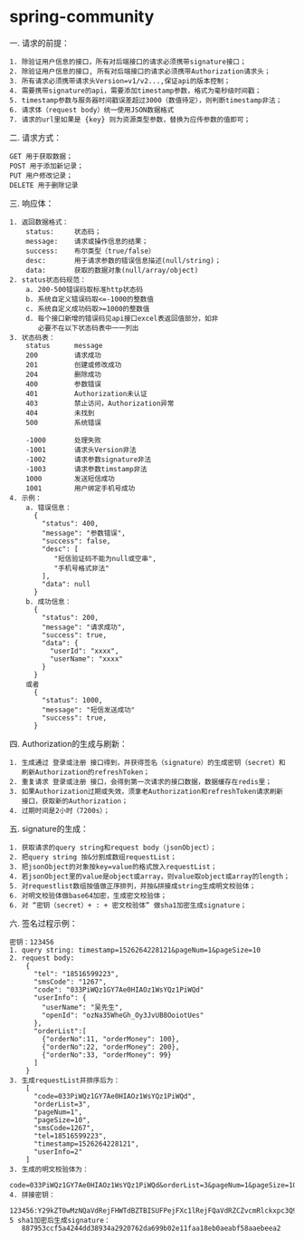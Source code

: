 # spring-community

一. 请求的前提：

    1. 除验证用户信息的接口，所有对后端接口的请求必须携带signature接口；
    2. 除验证用户信息的接口, 所有对后端接口的请求必须携带Authorization请求头；
    3. 所有请求必须携带请求头Version=v1/v2...,保证api的版本控制；
    4. 需要携带signature的api，需要添加timestamp参数，格式为毫秒级时间戳；
    5. timestamp参数与服务器时间戳误差超过3000（数值待定），则判断timestamp非法；
    6. 请求体（request body）统一使用JSON数据格式
    7. 请求的url里如果是 {key} 则为资源类型参数，替换为应传参数的值即可；
二. 请求方式：

    GET 用于获取数据；
    POST 用于添加新记录；
    PUT 用户修改记录；
    DELETE 用于删除记录
三. 响应体：
    
    1. 返回数据格式：
        status:     状态码；
        message:    请求或操作信息的结果；
        success:    布尔类型（true/false）
        desc:       用于请求参数的错误信息描述(null/string)；
        data:       获取的数据对象(null/array/object)
    2. status状态码规范：
        a. 200-500错误码取标准http状态码
        b. 系统自定义错误码取<=-1000的整数值
        c. 系统自定义成功码取>=1000的整数值
        d. 每个接口新增的错误码见api接口excel表返回值部分，如非
           必要不在以下状态码表中一一列出
    3. 状态码表：
        status      message
        200         请求成功
        201         创建或修改成功
        204         删除成功
        400         参数错误
        401         Authorization未认证
        403         禁止访问，Authorization异常
        404         未找到
        500         系统错误
        
        -1000       处理失败
        -1001       请求头Version非法
        -1002       请求参数signature非法
        -1003       请求参数timstamp非法
        1000        发送短信成功
        1001        用户绑定手机号成功
    4. 示例：
        a. 错误信息：
          {
            "status": 400,
            "message": "参数错误",
            "success": false,
            "desc": [
               "短信验证码不能为null或空串",
               "手机号格式非法"
            ],
            "data": null
          }
        b. 成功信息：
          {
            "status": 200,
            "message": "请求成功",
            "success": true,
            "data": {
              "userId": "xxxx",
              "userName": "xxxx"
            }
          }
        或者
          {
            "status": 1000,
            "message": "短信发送成功"
            "success": true,
          }
        
四. Authorization的生成与刷新：

    1. 生成通过 登录或注册 接口得到，并获得签名（signature）的生成密钥（secret）和
       刷新Authorization的refreshToken；
    2. 重复请求 登录或注册 接口，会得到第一次请求的接口数据，数据缓存在redis里；
    3. 如果Authorization过期或失效，须拿老Authorization和refreshToken请求刷新
       接口，获取新的Authorization；
    4. 过期时间是2小时（7200s）；
五. signature的生成：

    1. 获取请求的query string和request body（jsonObject）；
    2. 把query string 按&分割成数组requestList；
    3. 把jsonObject的对象按key=value的格式放入requestList；
    4. 若jsonObject里的value是object或array，则value取object或array的length；
    5. 对requestlist数组按值做正序排列，并按&拼接成string生成明文校验体；
    6. 对明文校验体做base64加密，生成密文校验体；
    6. 对 “密钥（secret）+ : + 密文校验体” 做sha1加密生成signature；
六. 签名过程示例：

    密钥：123456
    1. query string: timestamp=1526264228121&pageNum=1&pageSize=10
    2. request body:
        {
          "tel": "18516599223",
          "smsCode": "1267",
          "code": "033PiWQz1GY7Ae0HIAOz1WsYQz1PiWQd"
          "userInfo": {
            "userName": "吴先生",
            "openId": "ozNa35WheGh_Oy3JvUB8OoiotUes"
          },
          "orderList":[
            {"orderNo":11, "orderMoney": 100},
            {"orderNo":22, "orderMoney": 200},
            {"orderNo":33, "orderMoney": 99}
          ]
        }
    3. 生成requestList并排序后为：
        [
          "code=033PiWQz1GY7Ae0HIAOz1WsYQz1PiWQd",
          "orderList=3",
          "pageNum=1",
          "pageSize=10",
          "smsCode=1267",
          "tel=18516599223",
          "timestamp=1526264228121",
          "userInfo=2"
        ]
    3. 生成的明文校验体为：
       code=033PiWQz1GY7Ae0HIAOz1WsYQz1PiWQd&orderList=3&pageNum=1&pageSize=10&smsCode=1267&tel=18516599223&timestamp=1526264228121&userInfo=2
    4. 拼接密钥：
       123456:Y29kZT0wMzNQaVdRejFHWTdBZTBISUFPejFXc1lRejFQaVdRZCZvcmRlckxpc3Q9MyZwYWdlTnVtPTEmcGFnZVNpemU9MTAmc21zQ29kZT0xMjY3JnRlbD0xODUxNjU5OTIyMyZ1c2VySW5mbz0y
    5 sha1加密后生成signature：
       887953ccf5a4244dd38934a2920762da699b02e11faa18eb0aeabf58aaebeea2
        